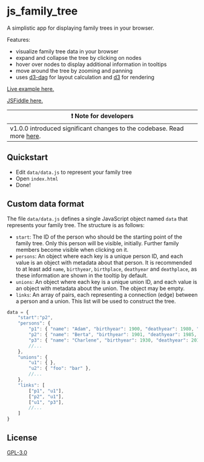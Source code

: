 # js_family_tree

A simplistic app for displaying family trees in your browser.

Features:
- visualize family tree data in your browser
- expand and collapse the tree by clicking on nodes
- hover over nodes to display additional information in tooltips 
- move around the tree by zooming and panning
- uses [d3-dag](https://github.com/erikbrinkman/d3-dag) for layout calculation and [d3](https://d3js.org/) for rendering

[Live example here.](https://html-preview.github.io/?url=https://github.com/BenPortner/js_family_tree/blob/typescript/examples/simple-tree.html)

[JSFiddle here.](https://jsfiddle.net/BenPortner/6mnt1wy4/18/)

| :exclamation:  Note for developers |
|----------------------------------------------|
| v1.0.0 introduced significant changes to the codebase. Read more [here](CHANGELOG.md). |

## Quickstart

- Edit `data/data.js` to represent your family tree
- Open `index.html`
- Done!

## Custom data format

The file `data/data.js` defines a single JavaScript object named `data` that represents your family tree. The structure is as follows:
- `start`: The ID of the person who should be the starting point of the family tree. Only this person will be visible, initially. Further family members become visible when clicking on it.
- `persons`: An object where each key is a unique person ID, and each value is an object with metadata about that person. It is recommended to at least add `name`, `birthyear`, `birthplace`, `deathyear` and `deathplace`, as these information are shown in the tooltip by default.
- `unions`: An object where each key is a unique union ID, and each value is an object with metadata about the union. The object may be empty.
- `links`: An array of pairs, each representing a connection (edge) between a person and a union. This list will be used to construct the tree.

```javascript
data = {
    "start":"p2",
    "persons": {
        "p1": { "name": "Adam", "birthyear": 1900, "deathyear": 1980, "birthplace": "Alberta", "deathplace":"Austin", "other": "enter anything here" },
        "p2": { "name": "Berta", "birthyear": 1901, "deathyear": 1985, "birthplace": "Berlin", "deathplace": "Bern" },
        "p3": { "name": "Charlene", "birthyear": 1930, "deathyear": 2010, "birthplace": "Château", "deathplace": "Cuxhaven" },
        //...
    },
    "unions": {
        "u1": { },
        "u2": { "foo": "bar" },
        //...
    },
    "links": [
        ["p1", "u1"],
        ["p2", "u1"],
        ["u1", "p3"],
        //...
    ]
}
```

## License

[GPL-3.0](LICENSE)